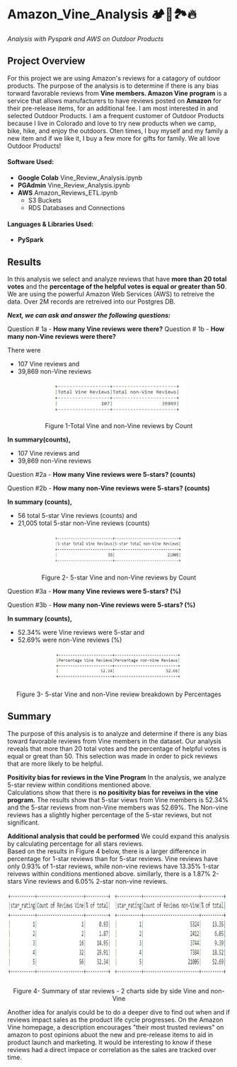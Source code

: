 # Amazon_Vine_Analysis :camping::compass:🏞️:fire:
*Analysis with Pyspark and AWS on Outdoor Products* 
## Project Overview 

For this project we are using Amazon's reviews for a catagory of outdoor products.  The purpose of the analysis is to determine if there is any bias torward favorable reviews from **Vine members.  Amazon Vine program** is a service that allows manufacturers to have reviews posted on **Amazon** for their pre-release items, for an additional fee. 
I am most interested in and selected Outdoor Products.  I am a frequent customer of Outdoor Products because I live in Colorado and love to try new products when we camp, bike, hike, and enjoy the outdoors.   Oten times, I buy myself and my family a new item and if we like it, I buy a few more for gifts for family.  We all love Outdoor Products! 

#### Software Used: 
-  **Google Colab**  Vine_Review_Analysis.ipynb
-  **PGAdmin**  Vine_Review_Analysis.ipynb
-  **AWS** Amazon_Reviews_ETL.ipynb
    -  S3 Buckets
    -  RDS Databases and Connections

#### Languages & Libraries Used: 
-  **PySpark**  

## Results

In this analysis we select and analyze reviews that have **more than 
20 total votes** and the **percentage of the helpful votes is 
equal or greater than 50**. We are using the powerful Amazon Web Services (AWS) to retreive the data.  Over 2M records are retreived into our Postgres DB.   

***Next, we can ask and answer the following questions:*** 

Question # 1a - **How many Vine reviews were there?** 
Question # 1b - **How many non-Vine reviews were there?** 

There were
-   107 Vine reviews and 
-  39,869 non-Vine reviews

<p align="center">
  <img width="300" height="75" src="https://github.com/mjrotter4445/Amazon_Vine_Analysis/blob/main/Challenge%20work/Graphics/fig%201%20total%20vine%20and%20non.jpg">
</p>
<p align="center">
Figure 1-Total Vine and non-Vine reviews by Count
</p>

**In summary(counts),**
-   107 Vine reviews and 
-  39,869 non-Vine reviews


Question #2a - **How many Vine reviews were 5-stars? (counts)**

Question #2b - **How many non-Vine reviews were 5-stars? (counts)**

**In summary (counts),**
-   56 total 5-star Vine reviews (counts) and 
-  21,005 total 5-star non-Vine reviews (counts)

<p align="center">
  <img width="300" height="75" src="https://github.com/mjrotter4445/Amazon_Vine_Analysis/blob/main/Challenge%20work/Graphics/fig%202%205st%20count%20vine%20and%20non.jpg">
</p>
<p align="center">
Figure 2- 5-star Vine and non-Vine reviews by Count
</p>

Question #3a - **How many Vine reviews were 5-stars? (%)**

Question #3b - **How many non-Vine reviews were 5-stars? (%)**

**In summary (counts),**
-   52.34% were Vine reviews were 5-star and 
-   52.69% were non-Vine reviews (%)

<p align="center">
  <img width="300" height="75" src="https://github.com/mjrotter4445/Amazon_Vine_Analysis/blob/main/Challenge%20work/Graphics/fig%203%20perc%20of%205star%20vine%20and%20non.jpg">
</p>
<p align="center">
Figure 3- 5-star Vine and non-Vine review breakdown by Percentages
</p>

## Summary

The purpose of this analysis is to analyze and determine if there is any bias 
toward favorable reviews from Vine members in the dataset.  Our analysis reveals 
that more than 20 total votes and the percentage of helpful votes is equal or great 
than 50.  This selection was made in order to pick reviews that are more likely to 
be helpful.   

**Positivity bias for reviews in the Vine Program**
In the analysis, we analyze 5-star review within conditions mentioned above.  
Calculations show that there is **no positivity bias for reveiws in the vine 
program.**  The results show that 5-star views from Vine members is 52.34% and the 
5-star reviews from non-Vine members was 52.69%.  The Non-vine reviews has a 
slightly higher percentage of the 5-star reviews, but not significant.  

**Additional analysis that could be performed**
We could expand this analysis by calculating percentage for all stars reviews.  
Based on the results in Figure 4 below, there is a larger difference in percentage for 1-star
reviews than for 5-star reviews.    Vine reviews have only 0.93% of 1-star reviews, while non-vine 
reviews have 13.35% 1-star reivews within conditions mentioned above.  similarly, there 
is a 1.87% 2-stars Vine reviews and 6.05% 2-star non-vine reviews.  

<p align="center">
  <img width="800" height=200" src="https://github.com/mjrotter4445/Amazon_Vine_Analysis/blob/main/Challenge%20work/Graphics/fig%204%20bothV%20and%20nonV.jpg">
</p>
<p align="center">
Figure 4- Summary of star reviews - 2 charts side by side Vine and non-Vine
</p>

Another idea for analyis could be to do a deeper dive to find out when and if reviews impact
sales as the product life cycle progresses.  On the Amazon Vine homepage, a description 
encourages "their most trusted reviews" on amazon to post opinions abuot the new and pre-release items
to aid in product launch and marketing.   It would be interesting to know if these reviews had a direct
impace or correlation as the sales are tracked over time.   


